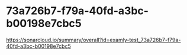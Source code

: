 # 73a726b7-f79a-40fd-a3bc-b00198e7cbc5
https://sonarcloud.io/summary/overall?id=examly-test_73a726b7-f79a-40fd-a3bc-b00198e7cbc5
